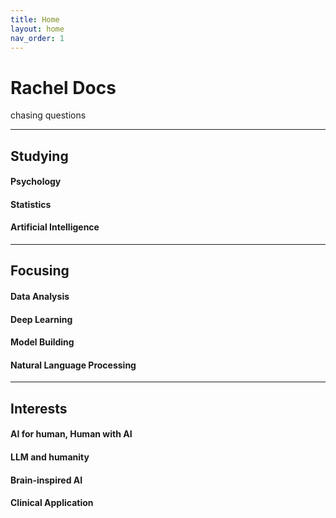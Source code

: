 ```yaml
---
title: Home
layout: home
nav_order: 1 
---
```


# Rachel Docs

chasing questions 

---

## Studying  
#### Psychology
#### Statistics
#### Artificial Intelligence 

---

## Focusing 
#### Data Analysis 
#### Deep Learning 
#### Model Building 
#### Natural Language Processing 

---

## Interests 
#### AI for human, Human with AI 
#### LLM and humanity
#### Brain-inspired AI 
#### Clinical Application
